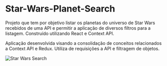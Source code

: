 # Star-Wars-Planet-Search
Projeto que tem por objetivo listar os planetas do universo de Star Wars recebidos de uma API e permitir a aplicação de diversos filtros para a listagem. Construído utilizando React e Context API.

Aplicação desenvolvida visando a consolidação de conceitos relacionados a Context API e Redux. Utiliza de requisições a API e filtragem de objetos.

![Star Wars Search](/req-5.gif)
